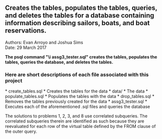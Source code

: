 <h2>Creates the tables, populates the tables, queries, and deletes the tables for a database containing information describing sailors, boats, and boat reservations.</h2>

Authors: Evan Arroyo and Joshua Sims  
Date: 29 March 2017

**The psql command "\i assg3_tester.sql" creates the tables, populates the
tables, queries the database, and deletes the tables.**

<h3>Here are short descriptions of each file associated with this project</h3>
* create_tables.sql
	* Creates the tables for the data
* data/
	* The data
* populate_tables.sql
	* Populates the tables with the data
* drop_tables.sql
	* Removes the tables previously created for the data
* assg3_tester.sql
    * Executes each of the aforementioned .sql files and queries the database

The solutions to problems 1, 2, 3, and 8 use correlated subqueries. The correlated subqueries therein are identified as such because they are reevaluated for each row of the virtual table defined by the FROM clause of the outer query.

